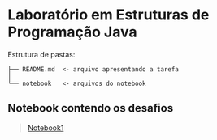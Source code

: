 # Laboratório em Estruturas de Programação Java

Estrutura de pastas:

~~~
├── README.md  <- arquivo apresentando a tarefa
│
└── notebook   <- arquivos do notebook
~~~

## Notebook contendo os desafios

> [Notebook1](notebook/lab02-java-estruturas-ra247085.ipynb)